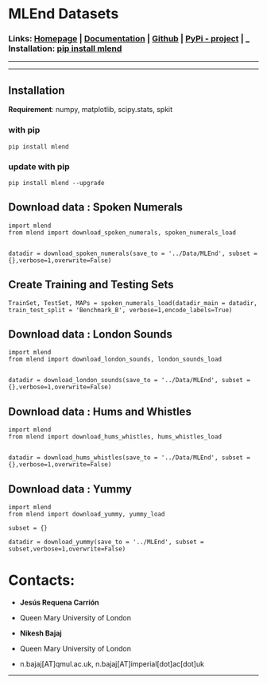 # MLEnd Datasets

### Links: **[Homepage](https://MLEndDatasets.github.io)** | **[Documentation](https://mlend.readthedocs.io/)** | **[Github](https://github.com/MLEndDatasets)**  |  **[PyPi - project](https://pypi.org/project/mlend/)** |     _ **Installation:** [pip install mlend](https://pypi.org/project/mlend/)
-----

-----

## Installation

**Requirement**:  numpy, matplotlib, scipy.stats, spkit

### with pip

```
pip install mlend
```

### update with pip

```
pip install mlend --upgrade
```


## Download data :  Spoken Numerals

```
import mlend
from mlend import download_spoken_numerals, spoken_numerals_load


datadir = download_spoken_numerals(save_to = '../Data/MLEnd', subset = {},verbose=1,overwrite=False)

```

## Create Training and Testing Sets

```
TrainSet, TestSet, MAPs = spoken_numerals_load(datadir_main = datadir, train_test_split = 'Benchmark_B', verbose=1,encode_labels=True)

```

## Download data :  London Sounds


```
import mlend
from mlend import download_london_sounds, london_sounds_load


datadir = download_london_sounds(save_to = '../Data/MLEnd', subset = {},verbose=1,overwrite=False)

```


## Download data :  Hums and Whistles


```
import mlend
from mlend import download_hums_whistles, hums_whistles_load


datadir = download_hums_whistles(save_to = '../Data/MLEnd', subset = {},verbose=1,overwrite=False)

```


## Download data :  Yummy


```
import mlend
from mlend import download_yummy, yummy_load

subset = {}

datadir = download_yummy(save_to = '../MLEnd', subset = subset,verbose=1,overwrite=False)

```




# Contacts:
* **Jesús Requena Carrión**
* Queen Mary University of London

* **Nikesh Bajaj**
* Queen Mary University of London
* n.bajaj[AT]qmul.ac.uk, n.bajaj[AT]imperial[dot]ac[dot]uk

______________________________________
